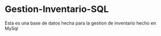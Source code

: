 # Gestion-Inventario-SQL
Esta es una base de datos hecha para la gestion de inventario hecho en MySql
